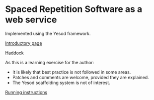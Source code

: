 Spaced Repetition Software as a web service
===========================================

Implemented using the Yesod framework.

[Introductory page](http://www.landcroft.com/jackrose)

[Haddock](http://www.landcroft.com/jackrose/documentation/index.html)

As this is a learning exercise for the author:
- It is likely that best practice is not followed in some areas.
- Patches and comments are welcome, provided they are explained.
- The Yesod scaffolding system is not of interest.

[Running instructions](sandbox/README)
